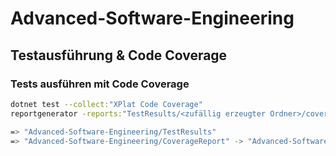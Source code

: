 # Advanced-Software-Engineering

## Testausführung & Code Coverage

### Tests ausführen mit Code Coverage

```bash
dotnet test --collect:"XPlat Code Coverage"
reportgenerator -reports:"TestResults/<zufällig erzeugter Ordner>/coverage.cobertura.xml" -targetdir:"CoverageReport"

=> "Advanced-Software-Engineering/TestResults"
=> "Advanced-Software-Engineering/CoverageReport" -> "Advanced-Software-Engineering/CoverageReport/index.html" für Visualisierung der CodeCoverage

